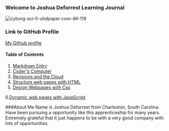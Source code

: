 ### Welcome to Joshua Deforrest Learning Journal

![cyborg-sci-fi-uhdpaper com-4K-119](https://user-images.githubusercontent.com/41346809/67643706-9f4d6600-f8f0-11e9-8e28-93b7603e987a.jpg)

### Link to GitHub Profile
[My Github profile](https://github.com/jjdeforrest)


#### Table of Contents
1. [Markdown Entry](https://github.com/jjdeforrest/Code-Fellow-Learning-Journal-by-Joshua-Deforrest/wiki/Markdown)
2. [Coder's Computer](https://github.com/jjdeforrest/Code-Fellow-Learning-Journal-by-Joshua-Deforrest/wiki/Coders-Computer-Blog-Article)
3. [Revisions and the Cloud](https://github.com/jjdeforrest/Code-Fellow-Learning-Journal-by-Joshua-Deforrest/wiki/Created-Revisions-and-the-Cloud)
4. [Structure web pages with HTML](https://github.com/jjdeforrest/Code-Fellow-Learning-Journal-by-Joshua-Deforrest/wiki/Structure-web-pages-with-HTML)
5. [Design Webpages with Css](https://github.com/jjdeforrest/Code-Fellow-Learning-Journal-by-Joshua-Deforrest/wiki/Design-Webpages-with-Css)

6.[Dynamic web pages with JavaScript](https://github.com/jjdeforrest/Code-Fellow-Learning-Journal-by-Joshua-Deforrest/wiki/Dynamic-web-pages-with-JavaScript)

###About Me
Name is Joshua Deforrest from Charleston, South Carolina. Have been pursuing a opportunity like this apprenticeship for many years. Extremely grateful that it just happens to be with a very good company with lots of opportunities.
